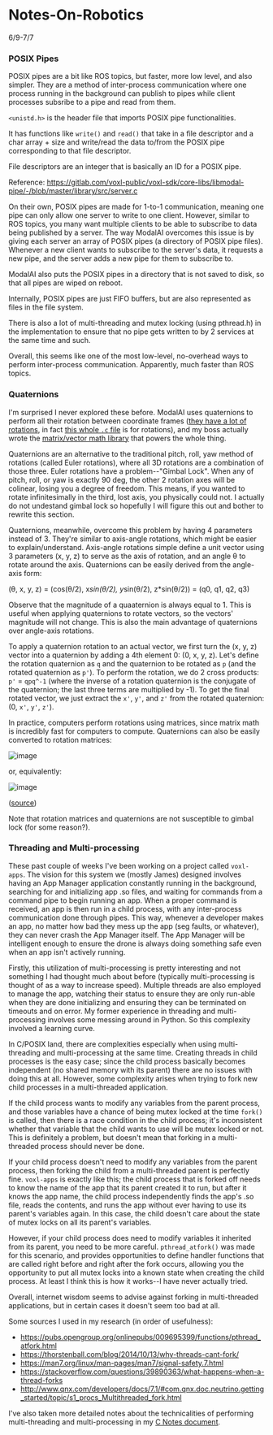 # Notes-On-Robotics

6/9-7/7

### POSIX Pipes
POSIX pipes are a bit like ROS topics, but faster, more low level, and also simpler. They are a method of inter-process communication where one process running in the background can publish to pipes while client processes subsribe to a pipe and read from them.

`<unistd.h>` is the header file that imports POSIX pipe functionalities.

It has functions like `write()` and `read()` that take in a file descriptor and a char array + size and write/read the data to/from the POSIX pipe corresponding to that file descriptor.

File descriptors are an integer that is basically an ID for a POSIX pipe.

Reference: https://gitlab.com/voxl-public/voxl-sdk/core-libs/libmodal-pipe/-/blob/master/library/src/server.c

On their own, POSIX pipes are made for 1-to-1 communication, meaning one pipe can only allow one server to write to one client. However, similar to ROS topics, you many want multiple clients to be able to subscribe to data being published by a server. The way ModalAI overcomes this issue is by giving each server an array of POSIX pipes (a directory of POSIX pipe files). Whenever a new client wants to subscribe to the server's data, it requests a new pipe, and the server adds a new pipe for them to subscribe to.

ModalAI also puts the POSIX pipes in a directory that is not saved to disk, so that all pipes are wiped on reboot.

Internally, POSIX pipes are just FIFO buffers, but are also represented as files in the file system.

There is also a lot of multi-threading and mutex locking (using pthread.h) in the implementation to ensure that no pipe gets written to by 2 services at the same time and such.

Overall, this seems like one of the most low-level, no-overhead ways to perform inter-process communication. Apparently, much faster than ROS topics.

### Quaternions
I'm surprised I never explored these before. ModalAI uses quaternions to perform all their rotation between coordinate frames ([they have a lot of rotations](https://beta-docs.modalai.com/voxl-vision-px4-apriltag-relocalization-0_9/), in fact [this whole `.c` file](https://gitlab.com/voxl-public/voxl-sdk/services/voxl-vision-hub/-/blob/master/src/geometry.c) is for rotations), and my boss actually wrote the [matrix/vector math library](https://beta-docs.modalai.com/librc-math/) that powers the whole thing.

Quaternions are an alternative to the traditional pitch, roll, yaw method of rotations (called Euler rotations), where all 3D rotations are a combination of those three. Euler rotations have a problem--"Gimbal Lock". When any of pitch, roll, or yaw is exactly 90 deg, the other 2 rotation axes will be colinear, losing you a degree of freedom. This means, if you wanted to rotate infinitesimally in the third, lost axis, you physically could not. I actually do not undestand gimbal lock so hopefully I will figure this out and bother to rewrite this section.

Quaternions, meanwhile, overcome this problem by having 4 parameters instead of 3. They're similar to axis-angle rotations, which might be easier to explain/understand. Axis-angle rotations simple define a unit vector using 3 parameters (x, y, z) to serve as the axis of rotation, and an angle θ to rotate around the axis. Quaternions can be easily derived from the angle-axis form: 

(θ, x, y, z) = (cos(θ/2), x*sin(θ/2), y*sin(θ/2), z*sin(θ/2)) = (q0, q1, q2, q3)

Observe that the magnitude of a quaaternion is always equal to 1. This is useful when applying quaternions to rotate vectors, so the vectors' magnitude will not change. This is also the main advantage of quaternions over angle-axis rotations. 

To apply a quaternion rotation to an actual vector, we first turn the (x, y, z) vector into a quaternion by adding a 4th element 0: (0, x, y, z). Let's define the rotation quaternion as `q` and the quaternion to be rotated as `p` (and the rotated quaternion as `p'`). To perform the rotation, we do 2 cross products: `p'` = `qpq^-1` (where the inverse of a rotation quaternion is the conjugate of the quaternion; the last three terms are multiplied by -1). To get the final rotated vector, we just extract the `x'`, `y'`, and `z'` from the rotated quaternion: (0, `x'`, `y'`, `z'`).

In practice, computers perform rotations using matrices, since matrix math is incredibly fast for computers to compute. Quaternions can also be easily converted to rotation matrices: 

![image](https://github.com/Michaelszeng/Notes-On-Robotics/assets/35478698/5241a0b3-83f0-4090-a9ec-3a48ab532207)

or, equivalently: 

![image](https://github.com/Michaelszeng/Notes-On-Robotics/assets/35478698/49c2d917-cf0e-48fb-9032-5632748e901c)


([source](https://danceswithcode.net/engineeringnotes/quaternions/quaternions.html))

Note that rotation matrices and quaternions are not susceptible to gimbal lock (for some reason?).

### Threading and Multi-processing
These past couple of weeks I've been working on a project called `voxl-apps`. The vision for this system we (mostly James) designed involves having an App Manager application constantly running in the background, searching for and initializing app .so files, and waiting for commands from a command pipe to begin running an app. When a proper command is received, an app is then run in a child process, with any inter-process communication done through pipes. This way, whenever a developer makes an app, no matter how bad they mess up the app (seg faults, or whatever), they can never crash the App Manager itself. The App Manager will be intelligent enough to ensure the drone is always doing something safe even when an app isn't actively running.

Firstly, this utilization of multi-processing is pretty interesting and not something I had thought much about before (typically multi-processing is thought of as a way to increase speed). Multiple threads are also employed to manage the app, watching their status to ensure they are only run-able when they are done initializing and ensuring they can be terminated on timeouts and on error. My former experience in threading and multi-processing involves some messing around in Python. So this complexity involved a learning curve. 

In C/POSIX land, there are complexities especially when using multi-threading and multi-processing at the same time. Creating threads in child processes is the easy case; since the child process basically becomes independent (no shared memory with its parent) there are no issues with doing this at all. However, some complexity arises when trying to fork new child processes in a multi-threaded application.

If the child process wants to modify any variables from the parent process, and those variables have a chance of being mutex locked at the time `fork()` is called, then there is a race condition in the child process; it's inconsistent whether that variable that the child wants to use will be mutex locked or not. This is definitely a problem, but doesn't mean that forking in a multi-threaded process should never be done.

If your child process doesn't need to modify any variables from the parent process, then forking the child from a multi-threaded parent is perfectly fine. `voxl-apps` is exactly like this; the child process that is forked off needs to know the name of the app that its parent created it to run, but after it knows the app name, the child process independently finds the app's .so file, reads the contents, and runs the app without ever having to use its parent's variables again. In this case, the child doesn't care about the state of mutex locks on all its parent's variables.

However, if your child process does need to modify variables it inherited from its parent, you need to be more careful. `pthread_atfork()` was made for this scenario, and provides opportunities to define handler functions that are called right before and right after the fork occurs, allowing you the opportunity to put all mutex locks into a known state when creating the child process. At least I think this is how it works--I have never actually tried.

Overall, internet wisdom seems to advise against forking in multi-threaded applications, but in certain cases it doesn't seem too bad at all.

Some sources I used in my research (in order of usefulness):
- https://pubs.opengroup.org/onlinepubs/009695399/functions/pthread_atfork.html
- https://thorstenball.com/blog/2014/10/13/why-threads-cant-fork/
- https://man7.org/linux/man-pages/man7/signal-safety.7.html
- https://stackoverflow.com/questions/39890363/what-happens-when-a-thread-forks
- http://www.qnx.com/developers/docs/7.1/#com.qnx.doc.neutrino.getting_started/topic/s1_procs_Multithreaded_fork.html

I've also taken more detailed notes about the technicalities of performing multi-threading and multi-processing in my [C Notes document](https://www.notion.so/C-Notes-dd071483f6274bf6bdd92fbbbb95dd66?pvs=4).
